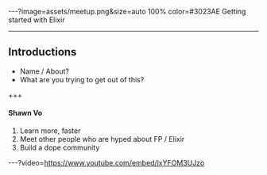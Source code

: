---?image=assets/meetup.png&size=auto 100% color=#3023AE
Getting started with Elixir

---
## Introductions
- Name / About?
- What are you trying to get out of this?

+++
#### Shawn Vo
1. Learn more, faster
2. Meet other people who are hyped about FP / Elixir
3. Build a dope community

---?video=https://www.youtube.com/embed/lxYFOM3UJzo

